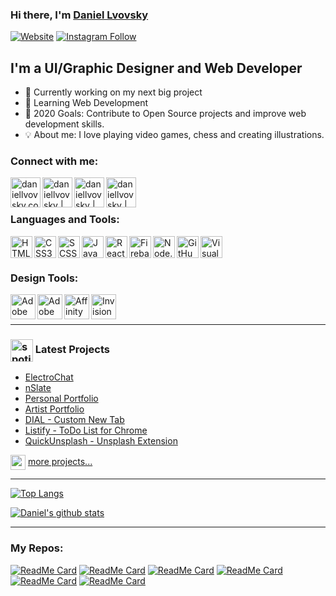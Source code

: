 ### Hi there, I'm [Daniel Lvovsky][website]

[![Website](https://img.shields.io/website?label=daniellvovsky.com&style=for-the-badge&url=https://daniellvovsky.com/&logo=netlify&color=00C7B7)](https://daniellvovsky.com/)
[![Instagram Follow](https://img.shields.io/badge/instagram-Follow-E4405F?style=for-the-badge&logo=instagram)](https://www.instagram.com/daniel_lvovsky/)

## I'm a UI/Graphic Designer and Web Developer

- 🎯 Currently working on my next big project
- 🎯 Learning Web Development
- 🎯 2020 Goals: Contribute to Open Source projects and improve web development skills.
- 💡 About me: I love playing video games, chess and creating illustrations.

### Connect with me:

[<img align="left" alt="daniellvovsky.com" width="48px" src="https://img.icons8.com/fluent/48/000000/domain.png" />][website]
[<img align="left" alt="daniellvovsky | Behance" width="48px" src="https://img.icons8.com/color/48/000000/behance.png" />][behance]
[<img align="left" alt="daniellvovsky | LinkedIn" width="48px" src="https://img.icons8.com/fluent/48/000000/linkedin.png" />][linkedin]
[<img align="left" alt="daniellvovsky | Instagram" width="48px" src="https://img.icons8.com/fluent/48/000000/instagram-new.png" />][instagram]
<br />
<br />

### Languages and Tools:


[<img align="left" alt="HTML5" width="35px" src="https://simpleicons.org/icons/html5.svg" />][website]
[<img align="left" alt="CSS3" width="35px" src="https://simpleicons.org/icons/css3.svg" />][website]
[<img align="left" alt="SCSS" width="35px" src="https://simpleicons.org/icons/sass.svg" />][website]
[<img align="left" alt="JavaScript" width="35px" src="https://simpleicons.org/icons/javascript.svg" />][website]
[<img align="left" alt="React" width="35px" src="https://simpleicons.org/icons/react.svg" />][website]
[<img align="left" alt="Firebase" width="35px" src="https://simpleicons.org/icons/firebase.svg" />][website]
[<img align="left" alt="Node.js" width="35px" src="https://simpleicons.org/icons/node-dot-js.svg" />][website]
[<img align="left" alt="GitHub" width="35px" src="https://simpleicons.org/icons/vue-dot-js.svg" />][website]
[<img align="left" alt="Visual Studio Code" width="35px" src="https://simpleicons.org/icons/visualstudiocode.svg" />][website]
<br />
<br />

### Design Tools:

[<img align="left" alt="Adobe XD" width="40px" src="https://simpleicons.org/icons/adobexd.svg" />][website]
[<img align="left" alt="Adobe Illustrator" width="40px" src="https://simpleicons.org/icons/adobeillustrator.svg" />][website]
[<img align="left" alt="Affinity Designer" width="40px" src="https://simpleicons.org/icons/affinity.svg" />][website]
[<img align="left" alt="Invision Studio" width="40px" src="https://simpleicons.org/icons/invision.svg" />][website]

<br />
<br />

---

### <img align="center" alt="spotify | Spotify" width="36px" src="https://img.icons8.com/fluent/36/000000/project.png" /> Latest Projects 

<!-- Project:START -->
- [ElectroChat](https://electrochat.netlify.app/)
- [nSlate](https://newslate.netlify.app/login)
- [Personal Portfolio](https://daniellvovsky.com/)
- [Artist Portfolio](https://steftheartist.netlify.app/)
- [DIAL - Custom New Tab](https://chrome.google.com/webstore/detail/new-tab-dial/jhcadhkfandbknkhibmfojeibbgjehmn?hl=en&authuser=0)
- [Listify - ToDo List for Chrome](https://chrome.google.com/webstore/detail/todo-listlistify/mlighlkbfofpeoeolijmolchjdifcbpo?hl=en&authuser=0)
- [QuickUnsplash - Unsplash Extension](https://chrome.google.com/webstore/detail/quick-unsplash/bcehcdieplbonpeognpgfkpldfknbgkh?hl=en-US)
<!-- Project:END -->

<img align="center" alt="spotify | Spotify" width="24px" src="https://img.icons8.com/fluent-systems-filled/24/000000/more.png" /> [more projects...](https://github.com/DanielLvovsky?tab=repositories)

---

[![Top Langs](https://github-readme-stats.vercel.app/api/top-langs/?username=DanielLvovsky&layout=compact)](https://github.com/DanielLvovsky)





[![Daniel's github stats](https://github-readme-stats.vercel.app/api?username=DanielLvovsky&theme=nord&show_icons=true)](https://github.com/DanielLvovsky)



---
### My Repos:

[![ReadMe Card](https://github-readme-stats.vercel.app/api/pin/?username=DanielLvovsky&repo=electrochat&theme=nord)](https://github.com/DanielLvovsky/electrochat)
[![ReadMe Card](https://github-readme-stats.vercel.app/api/pin/?username=DanielLvovsky&repo=StefTheArtist&theme=nord)](https://github.com/DanielLvovsky/StefTheArtist)
[![ReadMe Card](https://github-readme-stats.vercel.app/api/pin/?username=DanielLvovsky&repo=DIAL&theme=nord)](https://github.com/DanielLvovsky/DIAL)
[![ReadMe Card](https://github-readme-stats.vercel.app/api/pin/?username=DanielLvovsky&repo=Listify&theme=nord)](https://github.com/DanielLvovsky/Listify)
[![ReadMe Card](https://github-readme-stats.vercel.app/api/pin/?username=DanielLvovsky&repo=QuickUnsplash&theme=nord)](https://github.com/DanielLvovsky/QuickUnsplash)
[![ReadMe Card](https://github-readme-stats.vercel.app/api/pin/?username=DanielLvovsky&repo=nSlate&theme=nord)](https://github.com/DanielLvovsky/nSlate)


[website]: https://daniellvovsky.com
[spotify]: https://open.spotify.com/playlist/0Vc9v8CbKciq75y2x7dMP5
[extension]: https://chrome.google.com/webstore/detail/new-tab-dial/jhcadhkfandbknkhibmfojeibbgjehmn?hl=en&authuser=0
[behance]: https://www.behance.net/daniel_lvovsky
[youtube]: https://youtube.com/codeSTACKr
[instagram]: https://instagram.com/daniel_lvovsky
[linkedin]: https://linkedin.com/in/daniel-lvovsky-b68614183
[webdevplaylist]: https://daniellvovsky.com/
[jsplaylist]: https://www.youtube.com/playlist?list=PLkwxH9e_vrALRJKu7wfXby3MKeflhTu6B
[cssplaylist]: https://www.youtube.com/playlist?list=PLkwxH9e_vrALSdvZuEh6gqQdmDoDIoqz4
[reactplaylist]: https://www.youtube.com/playlist?list=PLkwxH9e_vrAK4TdffpxKY3QGyHCpxFcQ0
